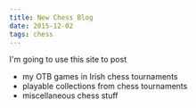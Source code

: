 ```yaml
---
title: New Chess Blog
date: 2015-12-02
tags: chess
---
```


I'm going to use this site to post

* my OTB games in Irish chess tournaments
* playable collections from chess tournaments
* miscellaneous chess stuff